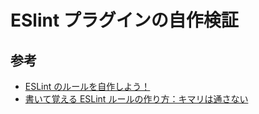 # ESlint プラグインの自作検証

## 参考

- [ESLint のルールを自作しよう！](https://techblog.yahoo.co.jp/javascript/how-to-create-eslint-rules/)
- [書いて覚える ESLint ルールの作り方：キマリは通さない](https://qiita.com/kik4/items/ef30d5e0e24dabb81463)

